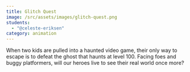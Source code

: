 ```yaml
---
title: Glitch Quest
image: /src/assets/images/glitch-quest.png
students:
  - "@celeste-eriksen"
category: animation
---
```

When two kids are pulled into a haunted video game, their only way to escape is to defeat the ghost that haunts at level 100. Facing foes and buggy platformers, will our heroes live to see their real world once more?